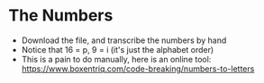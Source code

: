 # The Numbers
- Download the file, and transcribe the numbers by hand
- Notice that 16 = p, 9 = i (it's just the alphabet order)
- This is a pain to do manually, here is an online tool: https://www.boxentriq.com/code-breaking/numbers-to-letters